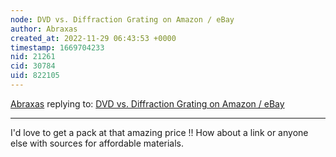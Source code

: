 ```yaml
---
node: DVD vs. Diffraction Grating on Amazon / eBay
author: Abraxas
created_at: 2022-11-29 06:43:53 +0000
timestamp: 1669704233
nid: 21261
cid: 30784
uid: 822105
---
```




[Abraxas](../profile/Abraxas) replying to: [DVD vs. Diffraction Grating on Amazon / eBay](../notes/familysimon/10-22-2019/dvd-vs-diffraction-grating-on-amazon-ebay)

----
I'd love to get a pack at that amazing price !! How about a link or anyone else with sources for affordable materials.